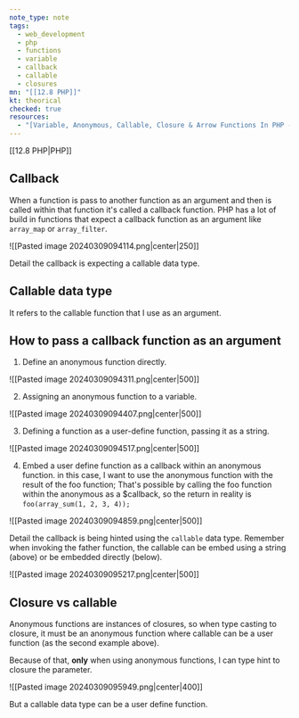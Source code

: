 ```yaml
---
note_type: note
tags:
  - web_development
  - php
  - functions
  - variable
  - callback
  - callable
  - closures
mn: "[[12.8 PHP]]"
kt: theorical
checked: true
resources:
  - "[Variable, Anonymous, Callable, Closure & Arrow Functions In PHP - Full PHP 8 Tutorial](https://www.youtube.com/watch?v=7_FOIxYLF-s&list=PLr3d3QYzkw2xabQRUpcZ_IBk9W50M9pe-&index=25&ab_channel=ProgramWithGio)"
---
```

[[12.8 PHP|PHP]]
## Callback
When a function is pass to another function as an argument and then is called within that function it's called a callback function. PHP has a lot of build in functions that expect a callback function as an argument like `array_map` or `array_filter`.

![[Pasted image 20240309094114.png|center|250]]

Detail the callback is expecting a callable data type.

## Callable data type
It refers to the callable function that I use as an argument. 
## How to pass a callback function as an argument
1. Define an anonymous function directly.

![[Pasted image 20240309094311.png|center|500]]

2. Assigning an anonymous function to a variable. 

![[Pasted image 20240309094407.png|center|500]]

3. Defining a function as a user-define function, passing it as a string.

![[Pasted image 20240309094517.png|center|500]]

4. Embed a user define function as a callback within an anonymous function. in this case, I want to use the anonymous function with the result of the foo function; That's possible by calling the foo function within the anonymous as a $callback, so the return in reality is `foo(array_sum(1, 2, 3, 4));`

![[Pasted image 20240309094859.png|center|500]]

Detail the callback is being hinted using the `callable` data type. Remember when invoking the father function, the callable can be embed using a string (above) or be embedded directly (below).

![[Pasted image 20240309095217.png|center|500]]

## Closure vs callable
Anonymous functions are instances of closures, so when type casting to closure, it must be an anonymous function where callable can be a user function (as the second example above).

Because of that, **only** when using anonymous functions, I can type hint to closure the parameter.

![[Pasted image 20240309095949.png|center|400]]


But a callable data type can be a user define function.

